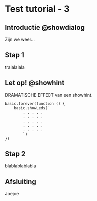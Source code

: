 # Test tutorial - 3

## Introductie @showdialog
Zijn we weer...

## Stap 1
tralalalala

## Let op! @showhint
DRAMATISCHE EFFECT van een showhint.

```blocks
basic.forever(function () {
    basic.showLeds(`
        . . . . .
        . . . . .
        . . . . .
        . . . . .
        . . . . .
        `)
})
```

## Stap 2
blablablablabla

## Afsluiting
Joejoe 